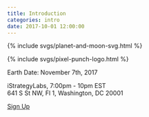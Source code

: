 ```yaml
---
title: Introduction
categories: intro
date: 2017-10-01 12:00:00
---
```


{% include svgs/planet-and-moon-svg.html %}

{% include svgs/pixel-punch-logo.html %}

Earth Date: November 7th, 2017

iStrategyLabs, 7:00pm - 10pm EST<br>
641 S St NW, Fl 1, Washington, DC 20001

<a class="sign-up-button" href="#">Sign Up</a>
